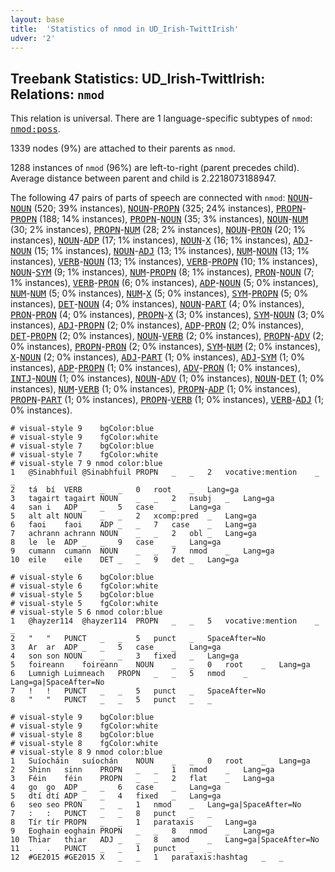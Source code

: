 ```yaml
---
layout: base
title:  'Statistics of nmod in UD_Irish-TwittIrish'
udver: '2'
---
```


## Treebank Statistics: UD_Irish-TwittIrish: Relations: `nmod`

This relation is universal.
There are 1 language-specific subtypes of `nmod`: <tt><a href="ga_twittirish-dep-nmod-poss.html">nmod:poss</a></tt>.

1339 nodes (9%) are attached to their parents as `nmod`.

1288 instances of `nmod` (96%) are left-to-right (parent precedes child).
Average distance between parent and child is 2.2218073188947.

The following 47 pairs of parts of speech are connected with `nmod`: <tt><a href="ga_twittirish-pos-NOUN.html">NOUN</a></tt>-<tt><a href="ga_twittirish-pos-NOUN.html">NOUN</a></tt> (520; 39% instances), <tt><a href="ga_twittirish-pos-NOUN.html">NOUN</a></tt>-<tt><a href="ga_twittirish-pos-PROPN.html">PROPN</a></tt> (325; 24% instances), <tt><a href="ga_twittirish-pos-PROPN.html">PROPN</a></tt>-<tt><a href="ga_twittirish-pos-PROPN.html">PROPN</a></tt> (188; 14% instances), <tt><a href="ga_twittirish-pos-PROPN.html">PROPN</a></tt>-<tt><a href="ga_twittirish-pos-NOUN.html">NOUN</a></tt> (35; 3% instances), <tt><a href="ga_twittirish-pos-NOUN.html">NOUN</a></tt>-<tt><a href="ga_twittirish-pos-NUM.html">NUM</a></tt> (30; 2% instances), <tt><a href="ga_twittirish-pos-PROPN.html">PROPN</a></tt>-<tt><a href="ga_twittirish-pos-NUM.html">NUM</a></tt> (28; 2% instances), <tt><a href="ga_twittirish-pos-NOUN.html">NOUN</a></tt>-<tt><a href="ga_twittirish-pos-PRON.html">PRON</a></tt> (20; 1% instances), <tt><a href="ga_twittirish-pos-NOUN.html">NOUN</a></tt>-<tt><a href="ga_twittirish-pos-ADP.html">ADP</a></tt> (17; 1% instances), <tt><a href="ga_twittirish-pos-NOUN.html">NOUN</a></tt>-<tt><a href="ga_twittirish-pos-X.html">X</a></tt> (16; 1% instances), <tt><a href="ga_twittirish-pos-ADJ.html">ADJ</a></tt>-<tt><a href="ga_twittirish-pos-NOUN.html">NOUN</a></tt> (15; 1% instances), <tt><a href="ga_twittirish-pos-NOUN.html">NOUN</a></tt>-<tt><a href="ga_twittirish-pos-ADJ.html">ADJ</a></tt> (13; 1% instances), <tt><a href="ga_twittirish-pos-NUM.html">NUM</a></tt>-<tt><a href="ga_twittirish-pos-NOUN.html">NOUN</a></tt> (13; 1% instances), <tt><a href="ga_twittirish-pos-VERB.html">VERB</a></tt>-<tt><a href="ga_twittirish-pos-NOUN.html">NOUN</a></tt> (13; 1% instances), <tt><a href="ga_twittirish-pos-VERB.html">VERB</a></tt>-<tt><a href="ga_twittirish-pos-PROPN.html">PROPN</a></tt> (10; 1% instances), <tt><a href="ga_twittirish-pos-NOUN.html">NOUN</a></tt>-<tt><a href="ga_twittirish-pos-SYM.html">SYM</a></tt> (9; 1% instances), <tt><a href="ga_twittirish-pos-NUM.html">NUM</a></tt>-<tt><a href="ga_twittirish-pos-PROPN.html">PROPN</a></tt> (8; 1% instances), <tt><a href="ga_twittirish-pos-PRON.html">PRON</a></tt>-<tt><a href="ga_twittirish-pos-NOUN.html">NOUN</a></tt> (7; 1% instances), <tt><a href="ga_twittirish-pos-VERB.html">VERB</a></tt>-<tt><a href="ga_twittirish-pos-PRON.html">PRON</a></tt> (6; 0% instances), <tt><a href="ga_twittirish-pos-ADP.html">ADP</a></tt>-<tt><a href="ga_twittirish-pos-NOUN.html">NOUN</a></tt> (5; 0% instances), <tt><a href="ga_twittirish-pos-NUM.html">NUM</a></tt>-<tt><a href="ga_twittirish-pos-NUM.html">NUM</a></tt> (5; 0% instances), <tt><a href="ga_twittirish-pos-NUM.html">NUM</a></tt>-<tt><a href="ga_twittirish-pos-X.html">X</a></tt> (5; 0% instances), <tt><a href="ga_twittirish-pos-SYM.html">SYM</a></tt>-<tt><a href="ga_twittirish-pos-PROPN.html">PROPN</a></tt> (5; 0% instances), <tt><a href="ga_twittirish-pos-DET.html">DET</a></tt>-<tt><a href="ga_twittirish-pos-NOUN.html">NOUN</a></tt> (4; 0% instances), <tt><a href="ga_twittirish-pos-NOUN.html">NOUN</a></tt>-<tt><a href="ga_twittirish-pos-PART.html">PART</a></tt> (4; 0% instances), <tt><a href="ga_twittirish-pos-PRON.html">PRON</a></tt>-<tt><a href="ga_twittirish-pos-PRON.html">PRON</a></tt> (4; 0% instances), <tt><a href="ga_twittirish-pos-PROPN.html">PROPN</a></tt>-<tt><a href="ga_twittirish-pos-X.html">X</a></tt> (3; 0% instances), <tt><a href="ga_twittirish-pos-SYM.html">SYM</a></tt>-<tt><a href="ga_twittirish-pos-NOUN.html">NOUN</a></tt> (3; 0% instances), <tt><a href="ga_twittirish-pos-ADJ.html">ADJ</a></tt>-<tt><a href="ga_twittirish-pos-PROPN.html">PROPN</a></tt> (2; 0% instances), <tt><a href="ga_twittirish-pos-ADP.html">ADP</a></tt>-<tt><a href="ga_twittirish-pos-PRON.html">PRON</a></tt> (2; 0% instances), <tt><a href="ga_twittirish-pos-DET.html">DET</a></tt>-<tt><a href="ga_twittirish-pos-PROPN.html">PROPN</a></tt> (2; 0% instances), <tt><a href="ga_twittirish-pos-NOUN.html">NOUN</a></tt>-<tt><a href="ga_twittirish-pos-VERB.html">VERB</a></tt> (2; 0% instances), <tt><a href="ga_twittirish-pos-PROPN.html">PROPN</a></tt>-<tt><a href="ga_twittirish-pos-ADV.html">ADV</a></tt> (2; 0% instances), <tt><a href="ga_twittirish-pos-PROPN.html">PROPN</a></tt>-<tt><a href="ga_twittirish-pos-PRON.html">PRON</a></tt> (2; 0% instances), <tt><a href="ga_twittirish-pos-SYM.html">SYM</a></tt>-<tt><a href="ga_twittirish-pos-NUM.html">NUM</a></tt> (2; 0% instances), <tt><a href="ga_twittirish-pos-X.html">X</a></tt>-<tt><a href="ga_twittirish-pos-NOUN.html">NOUN</a></tt> (2; 0% instances), <tt><a href="ga_twittirish-pos-ADJ.html">ADJ</a></tt>-<tt><a href="ga_twittirish-pos-PART.html">PART</a></tt> (1; 0% instances), <tt><a href="ga_twittirish-pos-ADJ.html">ADJ</a></tt>-<tt><a href="ga_twittirish-pos-SYM.html">SYM</a></tt> (1; 0% instances), <tt><a href="ga_twittirish-pos-ADP.html">ADP</a></tt>-<tt><a href="ga_twittirish-pos-PROPN.html">PROPN</a></tt> (1; 0% instances), <tt><a href="ga_twittirish-pos-ADV.html">ADV</a></tt>-<tt><a href="ga_twittirish-pos-PRON.html">PRON</a></tt> (1; 0% instances), <tt><a href="ga_twittirish-pos-INTJ.html">INTJ</a></tt>-<tt><a href="ga_twittirish-pos-NOUN.html">NOUN</a></tt> (1; 0% instances), <tt><a href="ga_twittirish-pos-NOUN.html">NOUN</a></tt>-<tt><a href="ga_twittirish-pos-ADV.html">ADV</a></tt> (1; 0% instances), <tt><a href="ga_twittirish-pos-NOUN.html">NOUN</a></tt>-<tt><a href="ga_twittirish-pos-DET.html">DET</a></tt> (1; 0% instances), <tt><a href="ga_twittirish-pos-NUM.html">NUM</a></tt>-<tt><a href="ga_twittirish-pos-VERB.html">VERB</a></tt> (1; 0% instances), <tt><a href="ga_twittirish-pos-PROPN.html">PROPN</a></tt>-<tt><a href="ga_twittirish-pos-ADP.html">ADP</a></tt> (1; 0% instances), <tt><a href="ga_twittirish-pos-PROPN.html">PROPN</a></tt>-<tt><a href="ga_twittirish-pos-PART.html">PART</a></tt> (1; 0% instances), <tt><a href="ga_twittirish-pos-PROPN.html">PROPN</a></tt>-<tt><a href="ga_twittirish-pos-VERB.html">VERB</a></tt> (1; 0% instances), <tt><a href="ga_twittirish-pos-VERB.html">VERB</a></tt>-<tt><a href="ga_twittirish-pos-ADJ.html">ADJ</a></tt> (1; 0% instances).


~~~ conllu
# visual-style 9	bgColor:blue
# visual-style 9	fgColor:white
# visual-style 7	bgColor:blue
# visual-style 7	fgColor:white
# visual-style 7 9 nmod	color:blue
1	@Sinabhfuil	@Sinabhfuil	PROPN	_	_	2	vocative:mention	_	_
2	tá	bí	VERB	_	_	0	root	_	Lang=ga
3	tagairt	tagairt	NOUN	_	_	2	nsubj	_	Lang=ga
4	san	i	ADP	_	_	5	case	_	Lang=ga
5	alt	alt	NOUN	_	_	2	xcomp:pred	_	Lang=ga
6	faoi	faoi	ADP	_	_	7	case	_	Lang=ga
7	achrann	achrann	NOUN	_	_	2	obl	_	Lang=ga
8	le	le	ADP	_	_	9	case	_	Lang=ga
9	cumann	cumann	NOUN	_	_	7	nmod	_	Lang=ga
10	eile	eile	DET	_	_	9	det	_	Lang=ga

~~~


~~~ conllu
# visual-style 6	bgColor:blue
# visual-style 6	fgColor:white
# visual-style 5	bgColor:blue
# visual-style 5	fgColor:white
# visual-style 5 6 nmod	color:blue
1	@hayzer114	@hayzer114	PROPN	_	_	5	vocative:mention	_	_
2	"	"	PUNCT	_	_	5	punct	_	SpaceAfter=No
3	Ar	ar	ADP	_	_	5	case	_	Lang=ga
4	son	son	NOUN	_	_	3	fixed	_	Lang=ga
5	foireann	foireann	NOUN	_	_	0	root	_	Lang=ga
6	Lumnigh	Luimneach	PROPN	_	_	5	nmod	_	Lang=ga|SpaceAfter=No
7	!	!	PUNCT	_	_	5	punct	_	SpaceAfter=No
8	"	"	PUNCT	_	_	5	punct	_	_

~~~


~~~ conllu
# visual-style 9	bgColor:blue
# visual-style 9	fgColor:white
# visual-style 8	bgColor:blue
# visual-style 8	fgColor:white
# visual-style 8 9 nmod	color:blue
1	Suíocháin	suíochán	NOUN	_	_	0	root	_	Lang=ga
2	Shinn	sinn	PROPN	_	_	1	nmod	_	Lang=ga
3	Féin	féin	PROPN	_	_	2	flat	_	Lang=ga
4	go	go	ADP	_	_	6	case	_	Lang=ga
5	dtí	dtí	ADP	_	_	4	fixed	_	Lang=ga
6	seo	seo	PRON	_	_	1	nmod	_	Lang=ga|SpaceAfter=No
7	:	:	PUNCT	_	_	8	punct	_	_
8	Tír	tír	PROPN	_	_	1	parataxis	_	Lang=ga
9	Eoghain	eoghain	PROPN	_	_	8	nmod	_	Lang=ga
10	Thiar	thiar	ADJ	_	_	8	amod	_	Lang=ga|SpaceAfter=No
11	.	.	PUNCT	_	_	1	punct	_	_
12	#GE2015	#GE2015	X	_	_	1	parataxis:hashtag	_	_

~~~


